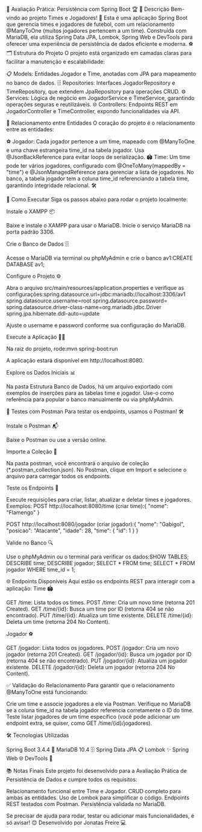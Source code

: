 🌟 Avaliação Prática: Persistência com Spring Boot 🏆
📝 Descrição
Bem-vindo ao projeto Times e Jogadores! 🚀 Esta é uma aplicação Spring Boot que gerencia times e jogadores de futebol, com um relacionamento @ManyToOne (muitos jogadores pertencem a um time). Construída com MariaDB, ela utiliza Spring Data JPA, Lombok, Spring Web e DevTools para oferecer uma experiência de persistência de dados eficiente e moderna. ⚽
🗂 Estrutura do Projeto
O projeto está organizado em camadas claras para facilitar a manutenção e escalabilidade:

📋 Models: Entidades Jogador e Time, anotadas com JPA para mapeamento no banco de dados.
🗄 Repositories: Interfaces JogadorRepository e TimeRepository, que extendem JpaRepository para operações CRUD.
⚙️ Services: Lógica de negócio em JogadorService e TimeService, garantindo operações seguras e reutilizáveis.
🌐 Controllers: Endpoints REST em JogadorController e TimeController, expondo funcionalidades via API.

🔗 Relacionamento entre Entidades
O coração do projeto é o relacionamento entre as entidades:

⚽ Jogador: Cada jogador pertence a um time, mapeado com @ManyToOne e uma chave estrangeira time_id na tabela jogador. Usa @JsonBackReference para evitar loops de serialização.
🏟 Time: Um time pode ter vários jogadores, configurado com @OneToMany(mappedBy = "time") e @JsonManagedReference para gerenciar a lista de jogadores.
No banco, a tabela jogador tem a coluna time_id referenciando a tabela time, garantindo integridade relacional. 🛠

🚀 Como Executar
Siga os passos abaixo para rodar o projeto localmente:

Instale o XAMPP 📦

Baixe e instale o XAMPP para usar o MariaDB.
Inicie o serviço MariaDB na porta padrão 3306.


Crie o Banco de Dados 🗄

Acesse o MariaDB via terminal ou phpMyAdmin e crie o banco av1:CREATE DATABASE av1;




Configure o Projeto ⚙️

Abra o arquivo src/main/resources/application.properties e verifique as configurações:spring.datasource.url=jdbc:mariadb://localhost:3306/av1
spring.datasource.username=root
spring.datasource.password=
spring.datasource.driver-class-name=org.mariadb.jdbc.Driver
spring.jpa.hibernate.ddl-auto=update


Ajuste o username e password conforme sua configuração do MariaDB.


Execute a Aplicação 🏃‍♂️

Na raiz do projeto, rode:mvn spring-boot:run


A aplicação estará disponível em http://localhost:8080.


Explore os Dados Iniciais 📊

Na pasta Estrutura Banco de Dados, há um arquivo exportado com exemplos de inserções para as tabelas time e jogador. Use-o como referência para popular o banco manualmente ou via phpMyAdmin.



🧪 Testes com Postman
Para testar os endpoints, usamos o Postman! 🛠

Instale o Postman 📬

Baixe o Postman ou use a versão online.


Importe a Coleção 📂

Na pasta postman, você encontrará o arquivo de coleção (*.postman_collection.json).
No Postman, clique em Import e selecione o arquivo para carregar todos os endpoints.


Teste os Endpoints 🚀

Execute requisições para criar, listar, atualizar e deletar times e jogadores. Exemplos:
POST http://localhost:8080/time (criar time):{
    "nome": "Flamengo"
}


POST http://localhost:8080/jogador (criar jogador):{
    "nome": "Gabigol",
    "posicao": "Atacante",
    "idade": 28,
    "time": { "id": 1 }
}






Valide no Banco 🔍

Use o phpMyAdmin ou o terminal para verificar os dados:SHOW TABLES;
DESCRIBE time;
DESCRIBE jogador;
SELECT * FROM time;
SELECT * FROM jogador WHERE time_id = 1;





🌐 Endpoints Disponíveis
Aqui estão os endpoints REST para interagir com a aplicação:
Time 🏟

GET /time: Lista todos os times.
POST /time: Cria um novo time (retorna 201 Created).
GET /time/{id}: Busca um time por ID (retorna 404 se não encontrado).
PUT /time/{id}: Atualiza um time existente.
DELETE /time/{id}: Deleta um time (retorna 204 No Content).

Jogador ⚽

GET /jogador: Lista todos os jogadores.
POST /jogador: Cria um novo jogador (retorna 201 Created).
GET /jogador/{id}: Busca um jogador por ID (retorna 404 se não encontrado).
PUT /jogador/{id}: Atualiza um jogador existente.
DELETE /jogador/{id}: Deleta um jogador (retorna 204 No Content).

✅ Validação do Relacionamento
Para garantir que o relacionamento @ManyToOne está funcionando:

Crie um time e associe jogadores a ele via Postman.
Verifique no MariaDB se a coluna time_id na tabela jogador referencia corretamente o ID do time.
Teste listar jogadores de um time específico (você pode adicionar um endpoint extra, se quiser, como GET /time/{id}/jogadores).

🛠 Tecnologias Utilizadas

Spring Boot 3.4.4 🚀
MariaDB 10.4 🗄
Spring Data JPA 📋
Lombok ✨
Spring Web 🌐
DevTools 🔧

📚 Notas Finais
Este projeto foi desenvolvido para a Avaliação Prática de Persistência de Dados e cumpre todos os requisitos:

Relacionamento funcional entre Time e Jogador.
CRUD completo para ambas as entidades.
Uso de Lombok para simplificar o código.
Endpoints REST testados com Postman.
Persistência validada no MariaDB.

Se precisar de ajuda para rodar, testar ou adicionar mais funcionalidades, é só avisar! 😊
Desenvolvido por Jonatas Freire 💻
